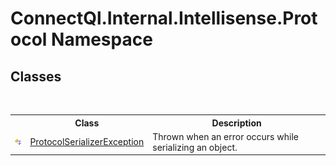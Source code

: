 # ConnectQl.Internal.Intellisense.Protocol Namespace

## Classes
&nbsp;<table><tr><th></th><th>Class</th><th>Description</th></tr><tr><td>![Public class](media/pubclass.gif "Public class")</td><td><a href="T_ConnectQl_Internal_Intellisense_Protocol_ProtocolSerializerException">ProtocolSerializerException</a></td><td>
Thrown when an error occurs while serializing an object.</td></tr></table>&nbsp;

